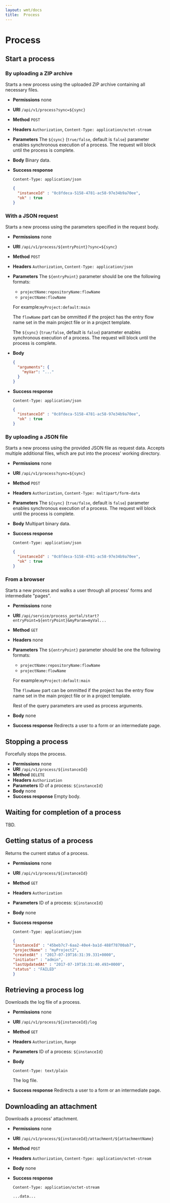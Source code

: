 ```yaml
---
layout: wmt/docs
title:  Process
---
```


# Process

## Start a process

### By uploading a ZIP archive

Starts a new process using the uploaded ZIP archive containing all
necessary files.

* **Permissions** none
* **URI** `/api/v1/process?sync=${sync}`
* **Method** `POST`
* **Headers** `Authorization`, `Content-Type: application/octet-stream`
* **Parameters**
    The `${sync}` (`true/false`, default is `false`) parameter enables
    synchronous execution of a process. The request will block until
    the process is complete.
* **Body**
    Binary data. 
* **Success response**
    ```
    Content-Type: application/json
    ```
    
    ```json
    {
      "instanceId" : "0c8fdeca-5158-4781-ac58-97e34b9a70ee",
      "ok" : true
    }
    ```

### With a JSON request

Starts a new process using the parameters specified in the request body.

* **Permissions** none
* **URI** `/api/v1/process/${entryPoint}?sync=${sync}`
* **Method** `POST`
* **Headers** `Authorization`, `Content-Type: application/json`
* **Parameters**
    The `${entryPoint}` parameter should be one the following formats:
    - `projectName:repositoryName:flowName`
    - `projectName:flowName`

    For example:`myProject:default:main`
    
    The `flowName` part can be ommitted if the project has the
    entry flow name set in the main project file or in a project
    template.
    
    The `${sync}` (`true/false`, default is `false`) parameter enables
    synchronous execution of a process. The request will block until
    the process is complete.
* **Body**
    ```json
    {
      "arguments": {
        "myVar": "..."
      }
    }
    ```
* **Success response**
    ```
    Content-Type: application/json
    ```
    
    ```json
    {
      "instanceId" : "0c8fdeca-5158-4781-ac58-97e34b9a70ee",
      "ok" : true
    }
    ```
    
### By uploading a JSON file

Starts a new process using the provided JSON file as request data.
Accepts multiple additional files, which are put into the process'
working directory.

* **Permissions** none
* **URI** `/api/v1/process?sync=${sync}`
* **Method** `POST`
* **Headers** `Authorization`, `Content-Type: multipart/form-data`
* **Parameters**
    The `${sync}` (`true/false`, default is `false`) parameter enables
    synchronous execution of a process. The request will block until
    the process is complete.
* **Body**
    Multipart binary data.
* **Success response**
    ```
    Content-Type: application/json
    ```
    
    ```json
    {
      "instanceId" : "0c8fdeca-5158-4781-ac58-97e34b9a70ee",
      "ok" : true
    }
    ```

### From a browser

Starts a new process and walks a user through all process' forms and
intermediate "pages".

* **Permissions** none
* **URI** `/api/service/process_portal/start?entryPoint=${entryPoint}&myParam=myVal...`
* **Method** `GET`
* **Headers** none
* **Parameters**
    The `${entryPoint}` parameter should be one the following formats:
    - `projectName:repositoryName:flowName`
    - `projectName:flowName`

    For example:`myProject:default:main`
    
    The `flowName` part can be ommitted if the project has the
    entry flow name set in the main project file or in a project
    template.
   
    Rest of the query parameters are used as process arguments.
* **Body**
    none
* **Success response**
    Redirects a user to a form or an intermediate page.

## Stopping a process

Forcefully stops the process.

* **Permissions** none
* **URI** `/api/v1/process/${instanceId}`
* **Method** `DELETE`
* **Headers** `Authorization`
* **Parameters**
    ID of a process: `${instanceId}`
* **Body**
    none
* **Success response**
    Empty body.

## Waiting for completion of a process

TBD.

## Getting status of a process

Returns the current status of a process.

* **Permissions** none
* **URI** `/api/v1/process/${instanceId}`
* **Method** `GET`
* **Headers** `Authorization`
* **Parameters**
    ID of a process: `${instanceId}`
* **Body**
    none
* **Success response**
    ```
    Content-Type: application/json
    ```
    
    ```json
    {                                                                                                                                                                                                                 
    "instanceId" : "45beb7c7-6aa2-40e4-ba1d-488f78700ab7",                                                                                                                                                          
    "projectName" : "myProject2",
    "createdAt" : "2017-07-19T16:31:39.331+0000",
    "initiator" : "admin",
    "lastUpdatedAt" : "2017-07-19T16:31:40.493+0000",
    "status" : "FAILED"
    }
    ```

## Retrieving a process log

Downloads the log file of a process.

* **Permissions** none
* **URI** `/api/v1/process/${instanceId}/log`
* **Method** `GET`
* **Headers** `Authorization`, `Range`
* **Parameters**
    ID of a process: `${instanceId}`
* **Body**
    ```
    Content-Type: text/plain
    ```
    
    The log file.
* **Success response**
    Redirects a user to a form or an intermediate page.


## Downloading an attachment

Downloads a process' attachment.

* **Permissions** none
* **URI** `/api/v1/process/${instanceId}/attachment/${attachmentName}`
* **Method** `POST`
* **Headers** `Authorization`, `Content-Type: application/octet-stream`
* **Body**
    none
* **Success response**
    ```
    Content-Type: application/octet-stream
    ```
    
    ```
    ...data...
    ```
